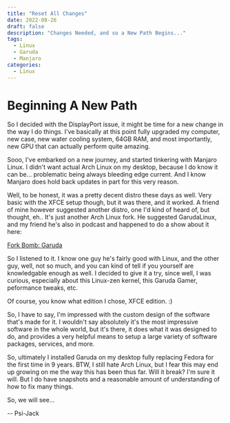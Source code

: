 ```yaml
---
title: "Reset All Changes"
date: 2022-08-26
draft: false
description: "Changes Needed, and so a New Path Begins..."
tags:
  - Linux
  - Garuda
  - Manjaro
categories:
  - Linux
---
```


# Beginning A New Path

So I decided with the DisplayPort issue, it might be time for a new change in the way I do things. I've basically at this point fully upgraded my computer, new case, new water cooling system, 64GB RAM, and most importantly, new GPU that can actually perform quite amazing.

Sooo, I've embarked on a new journey, and started tinkering with Manjaro Linux. I didn't want actual Arch Linux on my desktop, because I do know it can be... problematic being always bleeding edge current. And I know Manjaro does hold back updates in part for this very reason. 

Well, to be honest, it was a pretty decent distro these days as well. Very basic with the XFCE setup though, but it was there, and it worked. A friend of mine however suggested another distro, one I'd kind of heard of, but thought, eh.. It's just another Arch Linux fork. He suggested GarudaLinux, and my friend he's also in podcast and happened to do a show about it here:

[Fork Bomb: Garuda](https://podcasts.apple.com/us/podcast/fork-bomb-technology-and-other-nerdy-retro-stuff/id1189930894?i=1000536309662)

So I listened to it. I know one guy he's fairly good with Linux, and the other guy, well, not so much, and you can kind of tell if you yourself are knowledgable enough as well. I decided to give it a try, since well, I was curious, especially about this Linux-zen kernel, this Garuda Gamer, peformance tweaks, etc.

Of course, you know what edition I chose, XFCE edition. :)

So, I have to say, I'm impressed with the custom design of the software that's made for it. I wouldn't say absolutely it's the most impressive software in the whole world, but it's there, it does what it was designed to do, and provides a very helpful means to setup a large variety of software packages, services, and more.

So, ultimately I installed Garuda on my desktop fully replacing Fedora for the first time in 9 years. BTW, I still hate Arch Linux, but I fear this may end up growing on me the way this has been thus far. Will it break? I'm sure it will. But I do have snapshots and a reasonable amount of understanding of how to fix many things.

So, we will see...

-- Psi-Jack
